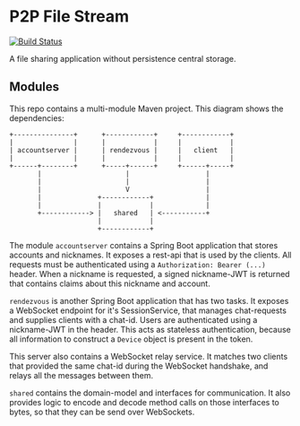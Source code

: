 # P2P File Stream

[![Build Status](https://travis-ci.org/p2p-file-stream/p2p-file-stream.svg?branch=master)](https://travis-ci.org/p2p-file-stream/p2p-file-stream)

A file sharing application without persistence central storage. 


## Modules
This repo contains a multi-module Maven project. This diagram shows the dependencies:
```
+---------------+      +------------+     +------------+
|               |      |            |     |            |
| accountserver |      | rendezvous |     |   client   |
|               |      |            |     |            |
+------+--------+      +-----+------+     +------+-----+
       |                     |                   |
       |                     |                   |
       |                     V                   |
       |              +------------+             |
       |              |            |             |
       +------------> |   shared   | <-----------+
                      |            |
                      +------------+
```

The module `accountserver` contains a Spring Boot application that stores accounts and nicknames. It exposes a rest-api that is used by the clients. All requests must be authenticated using a `Authorization: Bearer (...)` header. When a nickname is requested, a signed nickname-JWT is returned that contains claims about this nickname and account.

`rendezvous` is another Spring Boot application that has two tasks. It exposes a WebSocket endpoint for it's SessionService, that manages chat-requests and supplies clients with a chat-id. Users are authenticated using a nickname-JWT in the header. This acts as stateless authentication, because all information to construct a `Device` object is present in the token.

This server also contains a WebSocket relay service. It matches two clients that provided the same chat-id during the WebSocket handshake, and relays all the messages between them.

`shared` contains the domain-model and interfaces for communication. It also provides logic to encode and decode method calls on those interfaces to bytes, so that they can be send over WebSockets.
